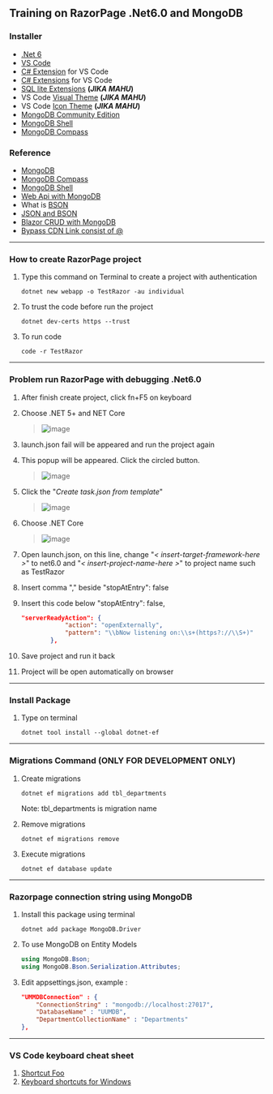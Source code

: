 ## Training on RazorPage .Net6.0 and MongoDB

### Installer
* [.Net 6](https://dotnet.microsoft.com/en-us/download/dotnet/6.0)
* [VS Code](https://code.visualstudio.com/download)
* [C# Extension](https://marketplace.visualstudio.com/items?itemName=ms-dotnettools.csharp) for VS Code
* [C# Extensions](https://marketplace.visualstudio.com/items?itemName=kreativ-software.csharpextensions) for VS Code
* [SQL lite Extensions](https://marketplace.visualstudio.com/items?itemName=qwtel.sqlite-viewer) **(*JIKA MAHU*)**
* VS Code [Visual Theme](https://marketplace.visualstudio.com/items?itemName=zhuangtongfa.Material-theme) **(*JIKA MAHU*)**
* VS Code [Icon Theme](https://marketplace.visualstudio.com/items?itemName=PKief.material-icon-theme) **(*JIKA MAHU*)**
* [MongoDB Community Edition](https://fastdl.mongodb.org/windows/mongodb-windows-x86_64-5.0.8-signed.msi)
* [MongoDB Shell](https://www.mongodb.com/try/download/shell)
* [MongoDB Compass](https://www.mongodb.com/try/download/compass)


### Reference
* [MongoDB](https://www.mongodb.com/docs/manual/tutorial/install-mongodb-on-windows/)
* [MongoDB Compass](https://www.guru99.com/installation-configuration-mongodb.html)
* [MongoDB Shell](https://www.mongodb.com/docs/mongodb-shell/)
* [Web Api with MongoDB](https://docs.microsoft.com/en-us/aspnet/core/tutorials/first-mongo-app?view=aspnetcore-6.0&tabs=visual-studio-code)
* What is [BSON](https://www.mongodb.com/basics/bson#:~:text=BSON%20stands%20for%20Binary%20Javascript,binary%20formats%2C%20like%20Protocol%20Buffers.)
* [JSON and BSON](https://www.mongodb.com/json-and-bson)
* [Blazor CRUD with MongoDB](https://www.c-sharpcorner.com/article/blazor-crud-using-mongodb/)
* [Bypass CDN Link consist of @](https://stackoverflow.com/questions/67969553/how-to-get-cdn-with-in-it-in-cshtmlrazor-page)

***


### How to create RazorPage project

1. Type this command on Terminal to create a project with authentication

    ```console 
    dotnet new webapp -o TestRazor -au individual
    ``` 

2. To trust the code before run the project

    ```console 
    dotnet dev-certs https --trust
    ``` 

3. To run code
    
    ```console 
    code -r TestRazor
    ``` 

***

### Problem run RazorPage with debugging .Net6.0

1. After finish create project, click fn+F5 on keyboard
2. Choose .NET 5+ and NET Core
    > ![image](https://user-images.githubusercontent.com/47632993/169677721-e83e5164-b87d-4eec-8432-1a0e8c3107a9.png)
3. launch.json fail will be appeared and run the project again
4. This popup will be appeared. Click the circled button.
    > ![image](https://user-images.githubusercontent.com/47632993/169677792-b97e0fe3-54f0-4279-a143-fd7132fab634.png)
5. Click the "*Create task.json from template*"
    > ![image](https://user-images.githubusercontent.com/47632993/169677806-a6aa8a5f-2e53-410a-a139-60d3bd381310.png)
6. Choose .NET Core
    > ![image](https://user-images.githubusercontent.com/47632993/169677866-88c9e586-3fb6-4c8f-a4a1-dfa774be4dc2.png)
7. Open launch.json, on this line, change "*< insert-target-framework-here >*" to net6.0 and "*< insert-project-name-here >*" to project name such as TestRazor
8. Insert comma "," beside "stopAtEntry": false
9. Insert this code below "stopAtEntry": false,
    
    ```JSON 
    "serverReadyAction": {
                "action": "openExternally",
                "pattern": "\\bNow listening on:\\s+(https?://\\S+)"
            },
    ```
10. Save project and run it back
11. Project will be open automatically on browser

***

### Install Package

1. Type on terminal
    
    ```console
    dotnet tool install --global dotnet-ef 
    ```

***

### Migrations Command **(ONLY FOR DEVELOPMENT ONLY)**

1. Create migrations
    
    ```console
    dotnet ef migrations add tbl_departments   
    ```
    Note: tbl_departments is migration name

2. Remove migrations
    
    ```console
    dotnet ef migrations remove
    ```
    
3. Execute migrations
    
    ```console
    dotnet ef database update
    ```

***

### Razorpage connection string using MongoDB  

1. Install this package using terminal
    
    ```console
    dotnet add package MongoDB.Driver
    ```
2. To use MongoDB on Entity Models

    ```c#
    using MongoDB.Bson;
    using MongoDB.Bson.Serialization.Attributes;
    ```

3. Edit appsettings.json, example :

    ```JSON
    "UMMDBConnection" : {
        "ConnectionString" : "mongodb://localhost:27017",
        "DatabaseName" : "UUMDB",
        "DepartmentCollectionName" : "Departments"
    },
    ```

***

### VS Code keyboard cheat sheet

1. [Shortcut Foo](https://www.shortcutfoo.com/app/dojos/vscode-win/cheatsheet)
2. [Keyboard shortcuts for Windows](https://code.visualstudio.com/shortcuts/keyboard-shortcuts-windows.pdf)
